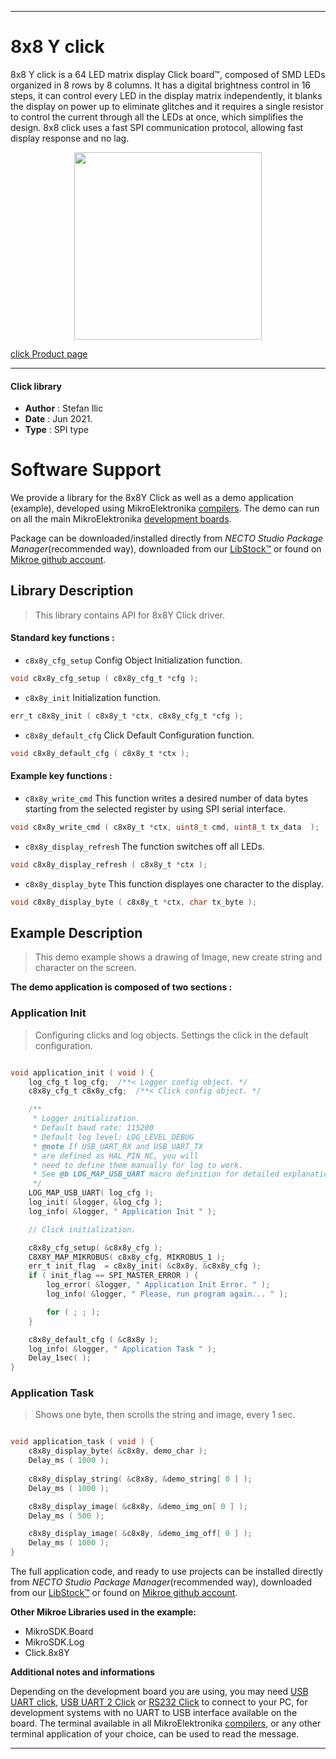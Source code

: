
---
# 8x8 Y click

8x8 Y click is a 64 LED matrix display Click board™, composed of SMD LEDs organized in 8 rows by 8 columns. It has a digital brightness control in 16 steps, it can control every LED in the display matrix independently, it blanks the display on power up to eliminate glitches and it requires a single resistor to control the current through all the LEDs at once, which simplifies the design. 8x8 click uses a fast SPI communication protocol, allowing fast display response and no lag.

<p align="center">
  <img src="https://download.mikroe.com/images/click_for_ide/8x8y_click.png" height=300px>
</p>

[click Product page](https://www.mikroe.com/8x8-y-click)

---


#### Click library

- **Author**        : Stefan Ilic
- **Date**          : Jun 2021.
- **Type**          : SPI type


# Software Support

We provide a library for the 8x8Y Click
as well as a demo application (example), developed using MikroElektronika
[compilers](https://www.mikroe.com/necto-studio).
The demo can run on all the main MikroElektronika [development boards](https://www.mikroe.com/development-boards).

Package can be downloaded/installed directly from *NECTO Studio Package Manager*(recommended way), downloaded from our [LibStock&trade;](https://libstock.mikroe.com) or found on [Mikroe github account](https://github.com/MikroElektronika/mikrosdk_click_v2/tree/master/clicks).

## Library Description

> This library contains API for 8x8Y Click driver.

#### Standard key functions :

- `c8x8y_cfg_setup` Config Object Initialization function.
```c
void c8x8y_cfg_setup ( c8x8y_cfg_t *cfg );
```

- `c8x8y_init` Initialization function.
```c
err_t c8x8y_init ( c8x8y_t *ctx, c8x8y_cfg_t *cfg );
```

- `c8x8y_default_cfg` Click Default Configuration function.
```c
void c8x8y_default_cfg ( c8x8y_t *ctx );
```

#### Example key functions :

- `c8x8y_write_cmd` This function writes a desired number of data bytes starting from the selected register by using SPI serial interface.
```c
void c8x8y_write_cmd ( c8x8y_t *ctx, uint8_t cmd, uint8_t tx_data  );
```

- `c8x8y_display_refresh` The function switches off all LEDs.
```c
void c8x8y_display_refresh ( c8x8y_t *ctx );
```

- `c8x8y_display_byte` This function displayes one character to the display.
```c
void c8x8y_display_byte ( c8x8y_t *ctx, char tx_byte );
```

## Example Description

> This demo example shows a drawing of Image, new create string and character on the screen.

**The demo application is composed of two sections :**

### Application Init

> Configuring clicks and log objects. Settings the click in the default configuration.

```c

void application_init ( void ) {
    log_cfg_t log_cfg;  /**< Logger config object. */
    c8x8y_cfg_t c8x8y_cfg;  /**< Click config object. */

    /** 
     * Logger initialization.
     * Default baud rate: 115200
     * Default log level: LOG_LEVEL_DEBUG
     * @note If USB_UART_RX and USB_UART_TX 
     * are defined as HAL_PIN_NC, you will 
     * need to define them manually for log to work. 
     * See @b LOG_MAP_USB_UART macro definition for detailed explanation.
     */
    LOG_MAP_USB_UART( log_cfg );
    log_init( &logger, &log_cfg );
    log_info( &logger, " Application Init " );

    // Click initialization.

    c8x8y_cfg_setup( &c8x8y_cfg );
    C8X8Y_MAP_MIKROBUS( c8x8y_cfg, MIKROBUS_1 );
    err_t init_flag  = c8x8y_init( &c8x8y, &c8x8y_cfg );
    if ( init_flag == SPI_MASTER_ERROR ) {
        log_error( &logger, " Application Init Error. " );
        log_info( &logger, " Please, run program again... " );

        for ( ; ; );
    }

    c8x8y_default_cfg ( &c8x8y );
    log_info( &logger, " Application Task " );
    Delay_1sec( );
}

```

### Application Task

> Shows one byte, then scrolls the string and image, every 1 sec.

```c

void application_task ( void ) {
    c8x8y_display_byte( &c8x8y, demo_char );
    Delay_ms ( 1000 );
    
    c8x8y_display_string( &c8x8y, &demo_string[ 0 ] );
    Delay_ms ( 1000 );

    c8x8y_display_image( &c8x8y, &demo_img_on[ 0 ] );
    Delay_ms ( 500 );

    c8x8y_display_image( &c8x8y, &demo_img_off[ 0 ] );
    Delay_ms ( 1000 );
}

```


The full application code, and ready to use projects can be installed directly from *NECTO Studio Package Manager*(recommended way), downloaded from our [LibStock&trade;](https://libstock.mikroe.com) or found on [Mikroe github account](https://github.com/MikroElektronika/mikrosdk_click_v2/tree/master/clicks).

**Other Mikroe Libraries used in the example:**

- MikroSDK.Board
- MikroSDK.Log
- Click.8x8Y

**Additional notes and informations**

Depending on the development board you are using, you may need
[USB UART click](http://shop.mikroe.com/usb-uart-click),
[USB UART 2 Click](http://shop.mikroe.com/usb-uart-2-click) or
[RS232 Click](http://shop.mikroe.com/rs232-click) to connect to your PC, for
development systems with no UART to USB interface available on the board. The
terminal available in all MikroElektronika
[compilers](http://shop.mikroe.com/compilers), or any other terminal application
of your choice, can be used to read the message.

---
